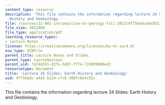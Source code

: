 ```yaml
---
content_type: resource
description: 'This file contains the information regarding lecture 34 Slides: Earth
  History and Geobiology.'
file: /courses/12-001-introduction-to-geology-fall-2013/9f758adca4a5b224cfcb308fc8e4c55c_MIT12_001F13_Lec34Slides.pdf
file_size: 3612809
file_type: application/pdf
learning_resource_types:
- Lecture Notes
license: https://creativecommons.org/licenses/by-nc-sa/4.0/
ocw_type: OCWFile
parent_title: Lecture Notes and Slides
parent_type: CourseSection
parent_uid: 7a74d241-d2fe-5d87-7f74-7158998d8ed3
resourcetype: Document
title: 'Lecture 34 Slides: Earth History and Geobiology'
uid: 9f758adc-a4a5-b224-cfcb-308fc8e4c55c
---
```

This file contains the information regarding lecture 34 Slides: Earth History and Geobiology.